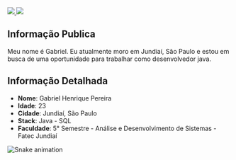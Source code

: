 <div>
    <a target='_blank' href="https://www.linkedin.com/in/ghp518/">
        <img src="https://img.shields.io/badge/LinkedIn-0077B5?style=for-the-badge&logo=linkedin&logoColor=white">
    </a> 
    <a target='_blank' href="https://www.instagram.com/hekc0">
        <img src="https://img.shields.io/badge/Instagram-E4405F?style=for-the-badge&logo=instagram&logoColor=white">
    </a>
</div>


## Informação Publica

Meu nome é Gabriel. Eu atualmente moro em Jundiaí, São Paulo e estou em busca de uma oportunidade para trabalhar como desenvolvedor java. 


## Informação Detalhada

* **Nome**: Gabriel Henrique Pereira  
* **Idade**: 23
* **Cidade**: Jundiaí, São Paulo
* **Stack**: Java - SQL
* **Faculdade**: 5° Semestre - Análise e Desenvolvimento de Sistemas - Fatec Jundiaí

![Snake animation](https://github.com/Hekco/Hekco/blob/output/github-contribution-grid-snake.svg)
